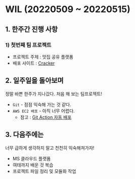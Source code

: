 # WIL (20220509 ~ 20220515)
## 1. 한주간 진행 사항

### 1) 첫번째 팀 프로젝트
- 프로젝트 주제 : 맛집 공유 플랫폼
- 배포 사이트 : [Cracker](http://crackers.life)

## 2. 일주일을 돌아보며
정말 바쁜 한주가 지나갔다. 처음 해 보는 팀프로젝트!
- `Git` - 점점 익숙해 가는 것 같다.
- `AWS EC2 배포` - 아직 너무 어렵다.
  - 참고 : [Git Action 자동 배포](https://www.notion.so/Git-Github-696e83c06b9a4beb8e5f023bad3da84b#171e73ac572f4c7ba0474e93b6014c3a)

## 3. 다음주에는
너무 급하게 생각하지 말고 천천히 익숙해져가자!
- MS 클라우드 플랫폼
- 여태까지 배운 것 복습
- 프로젝트 파일 정리 및 모듈화 작업
